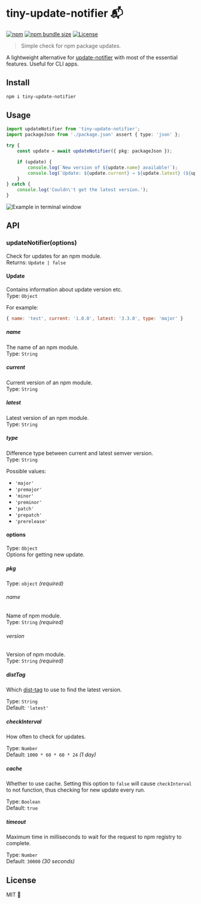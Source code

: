 # tiny-update-notifier 📬

[![npm][npm-version]][npm-link]
[![npm bundle size][bundle-size]][bundlephobia]
[![License][license]](./license)

> Simple check for npm package updates.

A lightweight alternative for [update-notifier](https://github.com/yeoman/update-notifier) with most of the essential features. Useful for CLI apps.

## Install

```bash
npm i tiny-update-notifier
```

## Usage

```ts
import updateNotifier from 'tiny-update-notifier';
import packageJson from './package.json' assert { type: 'json' };

try {
    const update = await updateNotifier({ pkg: packageJson });

    if (update) {
        console.log(`New version of ${update.name} available!`);
        console.log(`Update: ${update.current} → ${update.latest} (${update.type})`);
    }
} catch {
    console.log('Couldn\'t get the latest version.');
}
```

<img src="./.github/demo.png" alt="Example in terminal window">

## API

### updateNotifier(options)

Check for updates for an npm module.\
Returns: `Update | false`

#### Update

Contains information about update version etc.\
Type: `Object`

For example:
```js
{ name: 'test', current: '1.0.0', latest: '3.3.0', type: 'major' }
```

##### name

The name of an npm module.\
Type: `String`

##### current

Current version of an npm module.\
Type: `String`

##### latest

Latest version of an npm module.\
Type: `String`

##### type

Difference type between current and latest semver version.\
Type: `String`

Possible values:

* `'major'`
* `'premajor'`
* `'minor'`
* `'preminor'`
* `'patch'`
* `'prepatch'`
* `'prerelease'`

#### options

Type: `Object`\
Options for getting new update.

##### pkg
Type: `object` _(required)_

###### name

Name of npm module.\
Type: `String` _(required)_

###### version

Version of npm module.\
Type: `String` _(required)_

##### distTag

Which [dist-tag](https://docs.npmjs.com/adding-dist-tags-to-packages) to use to find the latest version.

Type: `String`\
Default: `'latest'`

##### checkInterval

How often to check for updates.

Type: `Number`\
Default: `1000 * 60 * 60 * 24` _(1 day)_

##### cache

Whether to use cache. Setting this option to `false` will cause `checkInterval` to not function, thus checking for new update every run.

Type: `Boolean`\
Default: `true`

##### timeout

Maximum time in milliseconds to wait for the request to npm registry to complete.

Type: `Number`\
Default: `30000` _(30 seconds)_

## License

MIT 💖

<!-- badges -->
[npm-link]: https://npmjs.com/package/tiny-update-notifier
[npm-version]: https://img.shields.io/npm/v/tiny-update-notifier?labelColor=000&color=57B759
[bundle-size]: https://img.shields.io/bundlephobia/min/tiny-update-notifier?labelColor=000&color=57B759
[bundlephobia]: https://bundlephobia.com/package/tiny-update-notifier
[license]: https://img.shields.io/npm/l/tiny-update-notifier?labelColor=000&color=57B759